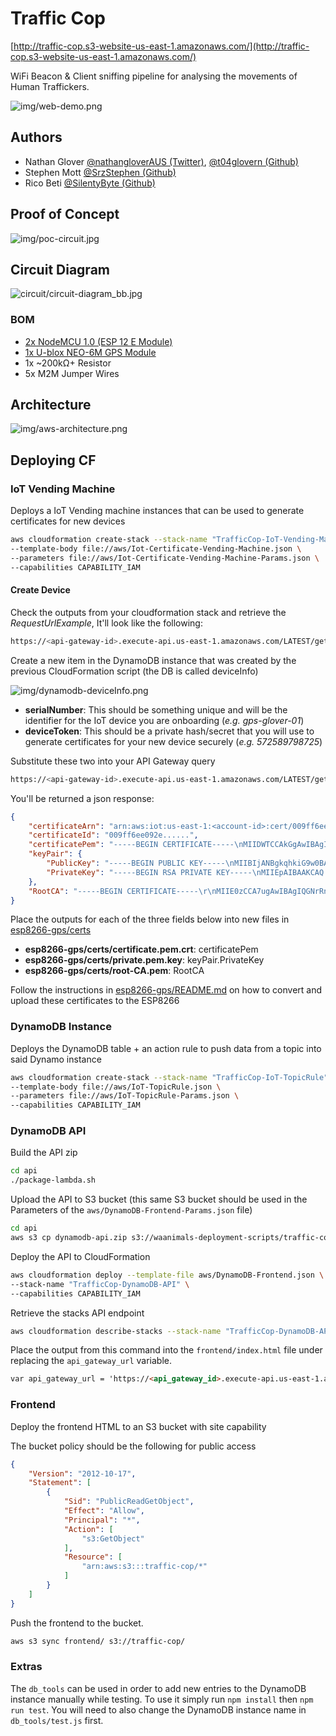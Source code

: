 # Traffic Cop

[http://traffic-cop.s3-website-us-east-1.amazonaws.com/](http://traffic-cop.s3-website-us-east-1.amazonaws.com/)

WiFi Beacon & Client sniffing pipeline for analysing the movements of Human Traffickers.

![img/web-demo.png](img/web-demo.png)

## Authors

* Nathan Glover [@nathangloverAUS (Twitter)](https://twitter.com/nathangloverAUS), [@t04glovern (Github)](https://github.com/t04glovern)
* Stephen Mott [@SrzStephen (Github)](https://github.com/SrzStephen)
* Rico Beti [@SilentyByte (Github)](https://github.com/SilentByte)

## Proof of Concept

![img/poc-circuit.jpg](img/poc-circuit.jpg)

## Circuit Diagram

![circuit/circuit-diagram_bb.jpg](circuit/circuit-diagram_bb.jpg)

### BOM

* [2x NodeMCU 1.0 (ESP 12 E Module)](https://www.amazon.com/NodeMCU-ESP8266-Microcontroller-Arduino-Makerdo/dp/B07BGCF3NY)
* [1x U-blox NEO-6M GPS Module](https://core-electronics.com.au/u-blox-neo-6m-gps-module.html)
* 1x ~200kΩ+ Resistor
* 5x M2M Jumper Wires

## Architecture

![img/aws-architecture.png](img/aws-architecture.png)

## Deploying CF

### IoT Vending Machine

Deploys a IoT Vending machine instances that can be used to generate certificates for new devices

```bash
aws cloudformation create-stack --stack-name "TrafficCop-IoT-Vending-Machine" \
--template-body file://aws/Iot-Certificate-Vending-Machine.json \
--parameters file://aws/Iot-Certificate-Vending-Machine-Params.json \
--capabilities CAPABILITY_IAM
```

#### Create Device

Check the outputs from your cloudformation stack and retrieve the *RequestUrlExample*, It'll look like the following:

```bash
https://<api-gateway-id>.execute-api.us-east-1.amazonaws.com/LATEST/getcert?serialNumber=value1&deviceToken=value2
```

Create a new item in the DynamoDB instance that was created by the previous CloudFormation script (the DB is called deviceInfo)

![img/dynamodb-deviceInfo.png](img/dynamodb-deviceInfo.png)

* **serialNumber**: This should be something unique and will be the identifier for the IoT device you are onboarding (*e.g. gps-glover-01*)
* **deviceToken**: This should be a private hash/secret that you will use to generate certificates for your new device securely (*e.g. 572589798725*)

Substitute these two into your API Gateway query

```bash
https://<api-gateway-id>.execute-api.us-east-1.amazonaws.com/LATEST/getcert?serialNumber=gps-glover-01&deviceToken=572589798725
```

You'll be returned a json response:

```json
{
    "certificateArn": "arn:aws:iot:us-east-1:<account-id>:cert/009ff6ee0.........",
    "certificateId": "009ff6ee092e......",
    "certificatePem": "-----BEGIN CERTIFICATE-----\nMIIDWTCCAkGgAwIBAgIUZiIgLi......-----END CERTIFICATE-----\n",
    "keyPair": {
        "PublicKey": "-----BEGIN PUBLIC KEY-----\nMIIBIjANBgkqhkiG9w0BAQEFAAO.......-----END PUBLIC KEY-----\n",
        "PrivateKey": "-----BEGIN RSA PRIVATE KEY-----\nMIIEpAIBAAKCAQ........-----END RSA PRIVATE KEY-----\n"
    },
    "RootCA": "-----BEGIN CERTIFICATE-----\r\nMIIE0zCCA7ugAwIBAgIQGNrRniZ96Lt........-----END CERTIFICATE-----"
}
```

Place the outputs for each of the three fields below into new files in [esp8266-gps/certs](esp8266-gps/certs)

* **esp8266-gps/certs/certificate.pem.crt**: certificatePem
* **esp8266-gps/certs/private.pem.key**: keyPair.PrivateKey
* **esp8266-gps/certs/root-CA.pem**: RootCA

Follow the instructions in [esp8266-gps/README.md](esp8266-gps/README.md) on how to convert and upload these certificates to the ESP8266

### DynamoDB Instance

Deploys the DynamoDB table + an action rule to push data from a topic into said Dynamo instance

```bash
aws cloudformation create-stack --stack-name "TrafficCop-IoT-TopicRule" \
--template-body file://aws/IoT-TopicRule.json \
--parameters file://aws/IoT-TopicRule-Params.json \
--capabilities CAPABILITY_IAM
```

### DynamoDB API

Build the API zip

```bash
cd api
./package-lambda.sh
```

Upload the API to S3 bucket (this same S3 bucket should be used in the Parameters of the `aws/DynamoDB-Frontend-Params.json` file)

```bash
cd api
aws s3 cp dynamodb-api.zip s3://waanimals-deployment-scripts/traffic-cop/dynamodb-api.zip
```

Deploy the API to CloudFormation

```bash
aws cloudformation deploy --template-file aws/DynamoDB-Frontend.json \
--stack-name "TrafficCop-DynamoDB-API" \
--capabilities CAPABILITY_IAM
```

Retrieve the stacks API endpoint

```bash
aws cloudformation describe-stacks --stack-name "TrafficCop-DynamoDB-API"  --query Stacks[].Outputs[].OutputValue[] --output text
```

Place the output from this command into the `frontend/index.html` file under replacing the `api_gateway_url` variable.

```html
var api_gateway_url = 'https://<api_gateway_id>.execute-api.us-east-1.amazonaws.com/prod';
```

### Frontend

Deploy the frontend HTML to an S3 bucket with site capability

The bucket policy should be the following for public access

```json
{
    "Version": "2012-10-17",
    "Statement": [
        {
            "Sid": "PublicReadGetObject",
            "Effect": "Allow",
            "Principal": "*",
            "Action": [
                "s3:GetObject"
            ],
            "Resource": [
                "arn:aws:s3:::traffic-cop/*"
            ]
        }
    ]
}
```

Push the frontend to the bucket.

```bash
aws s3 sync frontend/ s3://traffic-cop/
```

### Extras

The `db_tools` can be used in order to add new entries to the DynamoDB instance manually while testing. To use it simply run `npm install` then `npm run test`. You will need to also change the DynamoDB instance name in `db_tools/test.js` first.
